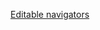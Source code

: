 [Editable navigators](https://support.erp.net/hc/en-us/articles/21204475157276-WEB-client-Inline-%D0%B5diting-in-Navigators-v-26)

